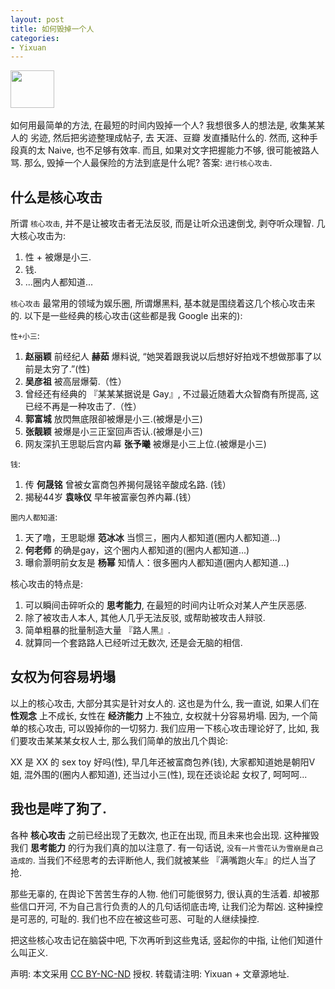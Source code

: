 ```yaml
---
layout: post
title: 如何毁掉一个人
categories:
- Yixuan
---
```


<img width="70" height="60" class="img-responsive" src="http://openmindclub.qiniudn.com/Yixuan/image/zly1.png">
<embed autostart="true" hidden="false" loop=-1 src="http://openmindclub.qiniudn.com/Yixuan/music/qiuyanlianghangjiangshangyu.mp3"></embed>

如何用最简单的方法, 在最短的时间内毁掉一个人? 我想很多人的想法是, 收集某某人的 劣迹, 然后把劣迹整理成帖子, 去 天涯、豆瓣 发直播贴什么的. 然而, 这种手段真的太 Naive, 也不足够有效率. 而且, 如果对文字把握能力不够, 很可能被路人骂. 那么, 毁掉一个人最保险的方法到底是什么呢? 答案: `进行核心攻击`.

## 什么是核心攻击
所谓 `核心攻击`, 并不是让被攻击者无法反驳, 而是让听众迅速倒戈, 剥夺听众理智. 几大核心攻击为:

1. 性 + 被爆是小三.  
2. 钱.  
3. ...圈内人都知道...  


`核心攻击` 最常用的领域为娱乐圈, 所谓爆黑料, 基本就是围绕着这几个核心攻击来的. 以下是一些经典的核心攻击(这些都是我 Google 出来的):

`性+小三`:  

1. **赵丽颖** 前经纪人 **赫茹** 爆料说, “她哭着跟我说以后想好好拍戏不想做那事了以前是太穷了.”(性)
2. **吴彦祖** 被高层爆菊.（性）
3. 曾经还有经典的 『某某某据说是 Gay』, 不过最近随着大众智商有所提高, 这已经不再是一种攻击了.（性）
4. **郭富城** 放閃無底限卻被爆是小三.(被爆是小三)
5. **张靓颖** 被爆是小三正室回声否认.(被爆是小三)
6. 网友深扒王思聪后宫内幕 **张予曦** 被爆是小三上位.(被爆是小三)

`钱`:

1. 传 **何晟铭** 曾被女富商包养揭何晟铭辛酸成名路. (钱）
2. 揭秘44岁 **袁咏仪** 早年被富豪包养内幕.(钱）

`圈内人都知道`:

1. 天了噜，王思聪爆 **范冰冰** 当惯三，圈内人都知道(圈内人都知道...)
2. **何老师** 的确是gay，这个圈内人都知道的(圈内人都知道...)
3. 曝俞灏明前女友是 **杨幂** 知情人：很多圈内人都知道(圈内人都知道...)

核心攻击的特点是:  

1. 可以瞬间击碎听众的 **思考能力**, 在最短的时间内让听众对某人产生厌恶感.  
2. 除了被攻击人本人, 其他人几乎无法反驳, 或帮助被攻击人辩驳.  
3. 简单粗暴的批量制造大量 『路人黑』.  
4. 就算同一个套路路人已经听过无数次, 还是会无脑的相信.  


## 女权为何容易坍塌

以上的核心攻击, 大部分其实是针对女人的. 这也是为什么, 我一直说, 如果人们在 **性观念** 上不成长, 女性在 **经济能力** 上不独立, 女权就十分容易坍塌. 因为, 一个简单的核心攻击, 可以毁掉你的一切努力. 我们应用一下核心攻击理论好了, 比如, 我们要攻击某某某女权人士, 那么我们简单的放出几个舆论:

XX 是 XX 的 sex toy 好吗(性), 早几年还被富商包养(钱), 大家都知道她是朝阳V姐, 混外围的(圈内人都知道), 还当过小三(性), 现在还谈论起 女权了, 呵呵呵...

## 我也是哔了狗了.

各种 **核心攻击** 之前已经出现了无数次, 也正在出现, 而且未来也会出现. 这种摧毁我们 **思考能力** 的行为我们真的加以注意了. 有一句话说, `没有一片雪花认为雪崩是自己造成的`. 当我们不经思考的去评断他人, 我们就被某些 『满嘴跑火车』的烂人当了抢.

那些无辜的, 在舆论下苦苦生存的人物. 他们可能很努力, 很认真的生活着. 却被那些信口开河, 不为自己言行负责的人的几句话彻底击垮, 让我们沦为帮凶. 这种操控是可恶的, 可耻的. 我们也不应在被这些可恶、可耻的人继续操控.

把这些核心攻击记在脑袋中吧, 下次再听到这些鬼话, 竖起你的中指, 让他们知道什么叫正义.

声明: 本文采用 [CC BY-NC-ND](https://creativecommons.org/licenses/) 授权. 转载请注明: Yixuan + 文章源地址.
